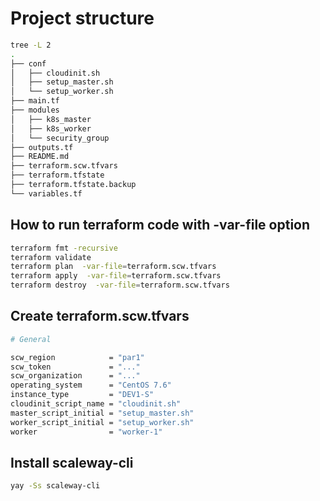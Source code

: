 # Project structure

```bash
tree -L 2
.
├── conf
│   ├── cloudinit.sh
│   ├── setup_master.sh
│   └── setup_worker.sh
├── main.tf
├── modules
│   ├── k8s_master
│   ├── k8s_worker
│   └── security_group
├── outputs.tf
├── README.md
├── terraform.scw.tfvars
├── terraform.tfstate
├── terraform.tfstate.backup
└── variables.tf
```

## How to run terraform code with -var-file option

```bash
terraform fmt -recursive
terraform validate
terraform plan  -var-file=terraform.scw.tfvars 
terraform apply  -var-file=terraform.scw.tfvars 
terraform destroy  -var-file=terraform.scw.tfvars 

```

## Create terraform.scw.tfvars

```bash
# General

scw_region            = "par1"
scw_token             = "..."
scw_organization      = "..."
operating_system      = "CentOS 7.6"
instance_type         = "DEV1-S"
cloudinit_script_name = "cloudinit.sh"
master_script_initial = "setup_master.sh"
worker_script_initial = "setup_worker.sh"
worker                = "worker-1"
```

## Install scaleway-cli

```bash
yay -Ss scaleway-cli
```
